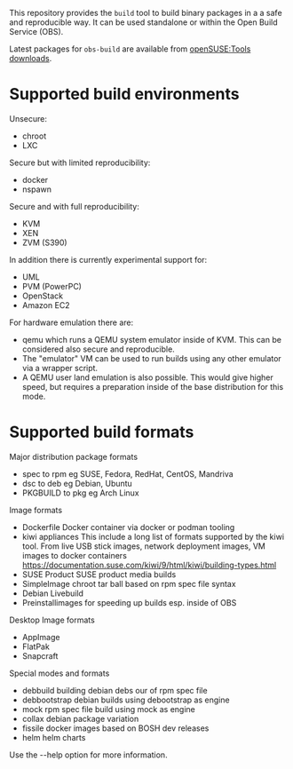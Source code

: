 
This repository provides the `build` tool to build binary packages in a
a safe and reproducible way. It can be used standalone or within the
Open Build Service (OBS).

Latest packages for `obs-build` are available from
[openSUSE:Tools downloads](https://software.opensuse.org/download/package?package=obs-build&project=openSUSE%3ATools).

Supported build environments
============================

 Unsecure:
 - chroot
 - LXC

 Secure but with limited reproducibility:
 - docker
 - nspawn

 Secure and with full reproducibility:
 - KVM
 - XEN
 - ZVM (S390)

 In addition there is currently experimental support for:
 - UML
 - PVM (PowerPC)
 - OpenStack
 - Amazon EC2

 For hardware emulation there are:
 - qemu
   which runs a QEMU system emulator inside of KVM. This can
   be considered also secure and reproducible.
 - The "emulator" VM can be used to run builds using any other
   emulator via a wrapper script.
 - A QEMU user land emulation is also possible. This would give
   higher speed, but requires a preparation inside of the base
   distribution for this mode.

Supported build formats
=======================

 Major distribution package formats
 - spec to rpm           eg SUSE, Fedora, RedHat, CentOS, Mandriva
 - dsc to deb            eg Debian, Ubuntu
 - PKGBUILD to pkg       eg Arch Linux

 Image formats
 - Dockerfile            Docker container via docker or podman tooling
 - kiwi appliances       This include a long list of formats supported by the kiwi tool.
                         From live USB stick images, network deployment images, VM images
                         to docker containers
                         https://documentation.suse.com/kiwi/9/html/kiwi/building-types.html
 - SUSE Product          SUSE product media builds
 - SimpleImage           chroot tar ball based on rpm spec file syntax
 - Debian Livebuild
 - Preinstallimages      for speeding up builds esp. inside of OBS

 Desktop Image formats
 - AppImage
 - FlatPak
 - Snapcraft

 Special modes and formats
 - debbuild              building debian debs our of rpm spec file
 - debbootstrap          debian builds using debootstrap as engine
 - mock                  rpm spec file build using mock as engine
 - collax                debian package variation
 - fissile               docker images based on BOSH dev releases
 - helm                  helm charts


Use the --help option for more information.

